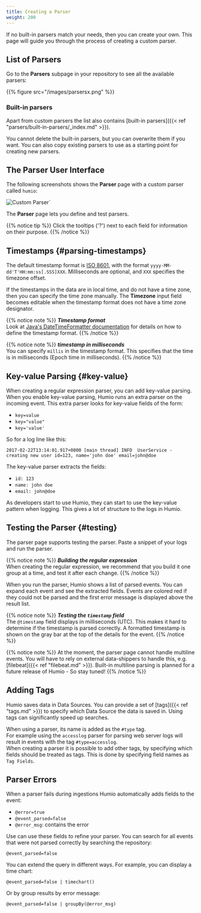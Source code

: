 ```yaml
---
title: Creating a Parser
weight: 200
---
```


If no built-in parsers match your needs, then you can create your own.
This page will guide you through the process of creating a custom
parser.

## List of Parsers

Go to the **Parsers** subpage in your repository to see all the available parsers:

{{% figure src="/images/parsersx.png" %}}

### Built-in parsers

Apart from custom parsers the list also contains [built-in parsers]({{< ref "parsers/built-in-parsers/_index.md" >}}).

You cannot delete the built-in parsers, but you can overwrite them if you want.
You can also copy existing parsers to use as a starting point for creating new parsers.

## The Parser User Interface

The following screenshots shows the **Parser** page with a custom parser called `humio`:

![Custom Parser`](/images/custom-parser.png)

The **Parser** page lets you define and test parsers.

{{% notice tip %}}
Click the tooltips ('?') next to each field for information on their purpose.
{{% /notice %}}


## Timestamps {#parsing-timestamps}

The default timestamp format is [ISO 8601](https://en.wikipedia.org/wiki/ISO_8601),
with the format `yyyy-MM-dd'T'HH:mm:ss[.SSS]XXX`. Milliseconds are optional, and `XXX` specifies the timezone offset.

If the timestamps in the data are in local time, and do not have a time zone, then you can specify the time zone manually.
The **Timezone** input field becomes editable when the timestamp format does not have a time zone designator.

{{% notice note %}}
***Timestamp format***  
Look at [Java's DateTimeFormatter documentation](https://docs.oracle.com/javase/8/docs/api/java/time/format/DateTimeFormatter.html) for details on how to define the timestamp format.
{{% /notice %}}

{{% notice note %}}
***timestamp in milliseconds***  
You can specify `millis` in the timestamp format. This specifies that the time is in milliseconds (Epoch time in milliseconds).
{{% /notice %}}

## Key-value Parsing {#key-value}
When creating a regular expression parser, you can add key-value parsing.
When you enable key-value parsing, Humio runs an extra parser on the incoming event.
This extra parser looks for key-value fields of the form:

 * `key=value`
 * `key="value"`
 * `key='value'`

So for a log line like this:

`2017-02-22T13:14:01.917+0000 [main thread] INFO  UserService -  creating new user id=123, name='john doe' email=john@doe`

 The key-value parser extracts the fields:

 * `id: 123`
 * `name: john doe`
 * `email: john@doe`

As developers start to use Humio, they can start to use the key-value pattern when logging. This gives a lot of structure to the logs in Humio.


## Testing the Parser {#testing}

The parser page supports testing the parser. Paste a snippet of your logs and run the parser.

{{% notice note %}}
***Building the regular expression***  
When creating the regular expression, we recommend that you build it one group at a time, and test it after each change.
{{% /notice %}}

When you run the parser, Humio shows a list of parsed events. You can expand each event and see the extracted fields.
Events are colored red if they could not be parsed and the first error message is displayed above the result list.

{{% notice note %}}
***Testing the `timestamp` field***  
The `@timestamp` field displays in milliseconds (UTC). This makes it hard to determine if the timestamp is parsed correctly.
A formatted timestamp is shown on the gray bar at the top of the details for the event.
{{% /notice %}}

{{% notice note %}}
At the moment, the parser page cannot handle multiline events. You will have to rely on external data-shippers to handle this,
e.g. [filebeat]({{< ref "filebeat.md" >}}). Built-in multiline parsing is planned for a future release of Humio - So stay tuned!
{{% /notice %}}


## Adding Tags

Humio saves data in Data Sources. You can provide a set of [tags]({{< ref "tags.md" >}}) to specify which Data Source the data is saved in.
Using tags can significantly speed up searches.

When using a parser, its name is added as the `#type` tag.  
For example using the `accesslog` parser for parsing web server logs will result in events with the tag `#type=accesslog`.   
When creating a parser it is possible to add other tags, by specifying which fields should be treated as tags. This is done by specifying field names as `Tag Fields`.


## Parser Errors

When a parser fails during ingestions Humio automatically adds fields to the event:

 * `@error=true`
 * `@event_parsed=false`
 * `@error_msg`: contains the error


Use can use these fields to refine your parser.
You can search for all events that were not parsed correctly by searching the repository:

``` humio
@event_parsed=false
```

You can extend the query in different ways. For example, you can display a time chart:

``` humio
@event_parsed=false | timechart()
```

Or by group results by error message:

``` humio
@event_parsed=false | groupBy(@error_msg)
```
